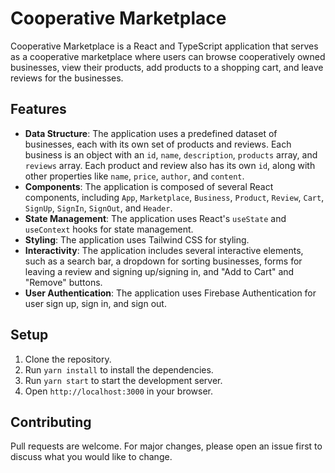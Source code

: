 # Cooperative Marketplace

Cooperative Marketplace is a React and TypeScript application that serves as a cooperative marketplace where users can browse cooperatively owned businesses, view their products, add products to a shopping cart, and leave reviews for the businesses.

## Features

- **Data Structure**: The application uses a predefined dataset of businesses, each with its own set of products and reviews. Each business is an object with an `id`, `name`, `description`, `products` array, and `reviews` array. Each product and review also has its own `id`, along with other properties like `name`, `price`, `author`, and `content`.
- **Components**: The application is composed of several React components, including `App`, `Marketplace`, `Business`, `Product`, `Review`, `Cart`, `SignUp`, `SignIn`, `SignOut`, and `Header`.
- **State Management**: The application uses React's `useState` and `useContext` hooks for state management.
- **Styling**: The application uses Tailwind CSS for styling.
- **Interactivity**: The application includes several interactive elements, such as a search bar, a dropdown for sorting businesses, forms for leaving a review and signing up/signing in, and "Add to Cart" and "Remove" buttons.
- **User Authentication**: The application uses Firebase Authentication for user sign up, sign in, and sign out.

## Setup

1. Clone the repository.
2. Run `yarn install` to install the dependencies.
3. Run `yarn start` to start the development server.
4. Open `http://localhost:3000` in your browser.

## Contributing

Pull requests are welcome. For major changes, please open an issue first to discuss what you would like to change.
